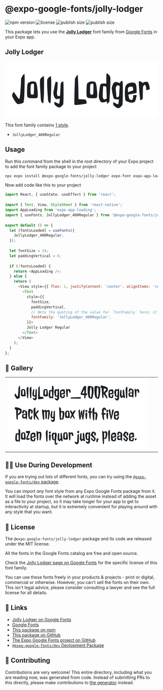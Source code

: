 # @expo-google-fonts/jolly-lodger

![npm version](https://flat.badgen.net/npm/v/@expo-google-fonts/jolly-lodger)
![license](https://flat.badgen.net/github/license/expo/google-fonts)
![publish size](https://flat.badgen.net/packagephobia/install/@expo-google-fonts/jolly-lodger)
![publish size](https://flat.badgen.net/packagephobia/publish/@expo-google-fonts/jolly-lodger)

This package lets you use the [**Jolly Lodger**](https://fonts.google.com/specimen/Jolly+Lodger) font family from [Google Fonts](https://fonts.google.com/) in your Expo app.

## Jolly Lodger

![Jolly Lodger](./font-family.png)

This font family contains [1 style](#-gallery).

- `JollyLodger_400Regular`

## Usage

Run this command from the shell in the root directory of your Expo project to add the font family package to your project
```sh
npx expo install @expo-google-fonts/jolly-lodger expo-font expo-app-loading
```

Now add code like this to your project
```js
import React, { useState, useEffect } from 'react';

import { Text, View, StyleSheet } from 'react-native';
import AppLoading from 'expo-app-loading';
import { useFonts, JollyLodger_400Regular } from '@expo-google-fonts/jolly-lodger';

export default () => {
  let [fontsLoaded] = useFonts({
    JollyLodger_400Regular,
  });

  let fontSize = 24;
  let paddingVertical = 6;

  if (!fontsLoaded) {
    return <AppLoading />;
  } else {
    return (
      <View style={{ flex: 1, justifyContent: 'center', alignItems: 'center' }}>
        <Text
          style={{
            fontSize,
            paddingVertical,
            // Note the quoting of the value for `fontFamily` here; it expects a string!
            fontFamily: 'JollyLodger_400Regular',
          }}>
          Jolly Lodger Regular
        </Text>
      </View>
    );
  }
};

```

## 🔡 Gallery


||||
|-|-|-|
|![JollyLodger_400Regular](./JollyLodger_400Regular.ttf.png)||||


## 👩‍💻 Use During Development

If you are trying out lots of different fonts, you can try using the [`@expo-google-fonts/dev` package](https://github.com/expo/google-fonts/tree/master/font-packages/dev#readme).

You can import *any* font style from any Expo Google Fonts package from it. It will load the fonts
over the network at runtime instead of adding the asset as a file to your project, so it may take longer
for your app to get to interactivity at startup, but it is extremely convenient
for playing around with any style that you want.

## 📖 License

The `@expo-google-fonts/jolly-lodger` package and its code are released under the MIT license.

All the fonts in the Google Fonts catalog are free and open source.

Check the [Jolly Lodger page on Google Fonts](https://fonts.google.com/specimen/Jolly+Lodger) for the specific license of this font family.

You can use these fonts freely in your products & projects - print or digital, commercial or otherwise. However, you can't sell the fonts on their own. This isn't legal advice, please consider consulting a lawyer and see the full license for all details.

## 🔗 Links

- [Jolly Lodger on Google Fonts](https://fonts.google.com/specimen/Jolly+Lodger)
- [Google Fonts](https://fonts.google.com/)
- [This package on npm](https://www.npmjs.com/package/@expo-google-fonts/jolly-lodger)
- [This package on GitHub](https://github.com/expo/google-fonts/tree/master/font-packages/jolly-lodger)
- [The Expo Google Fonts project on GitHub](https://github.com/expo/google-fonts)
- [`@expo-google-fonts/dev` Devlopment Package](https://github.com/expo/google-fonts/tree/master/font-packages/dev)

## 🤝 Contributing

Contributions are very welcome! This entire directory, including what you are reading now, was generated from code. Instead of submitting PRs to this directly, please make contributions to [the generator](https://github.com/expo/google-fonts/tree/master/packages/generator) instead.
